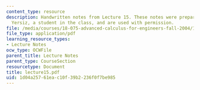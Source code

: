 ```yaml
---
content_type: resource
description: Handwritten notes from Lecture 15. These notes were prepared by Melike
  Yersiz, a student in the class, and are used with permission.
file: /media/courses/18-075-advanced-calculus-for-engineers-fall-2004/1d04a25761eac10f39b2236f0f7be985_lecture15.pdf
file_type: application/pdf
learning_resource_types:
- Lecture Notes
ocw_type: OCWFile
parent_title: Lecture Notes
parent_type: CourseSection
resourcetype: Document
title: lecture15.pdf
uid: 1d04a257-61ea-c10f-39b2-236f0f7be985
---
```

